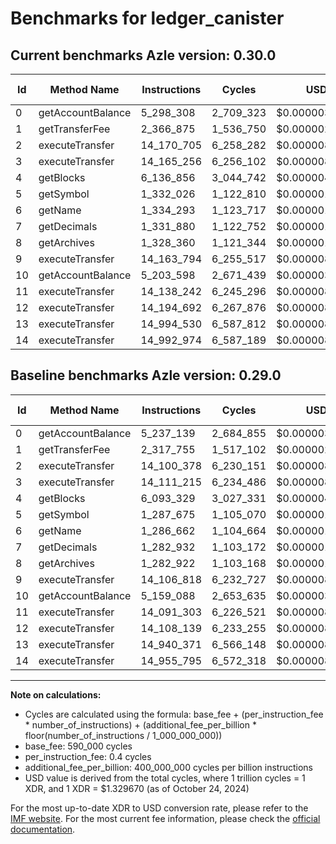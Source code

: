 # Benchmarks for ledger_canister

## Current benchmarks Azle version: 0.30.0

| Id  | Method Name       | Instructions | Cycles    | USD           | USD/Million Calls | Change                           |
| --- | ----------------- | ------------ | --------- | ------------- | ----------------- | -------------------------------- |
| 0   | getAccountBalance | 5_298_308    | 2_709_323 | $0.0000036025 | $3.60             | <font color="red">+61_169</font> |
| 1   | getTransferFee    | 2_366_875    | 1_536_750 | $0.0000020434 | $2.04             | <font color="red">+49_120</font> |
| 2   | executeTransfer   | 14_170_705   | 6_258_282 | $0.0000083214 | $8.32             | <font color="red">+70_327</font> |
| 3   | executeTransfer   | 14_165_256   | 6_256_102 | $0.0000083186 | $8.31             | <font color="red">+54_041</font> |
| 4   | getBlocks         | 6_136_856    | 3_044_742 | $0.0000040485 | $4.04             | <font color="red">+43_527</font> |
| 5   | getSymbol         | 1_332_026    | 1_122_810 | $0.0000014930 | $1.49             | <font color="red">+44_351</font> |
| 6   | getName           | 1_334_293    | 1_123_717 | $0.0000014942 | $1.49             | <font color="red">+47_631</font> |
| 7   | getDecimals       | 1_331_880    | 1_122_752 | $0.0000014929 | $1.49             | <font color="red">+48_948</font> |
| 8   | getArchives       | 1_328_360    | 1_121_344 | $0.0000014910 | $1.49             | <font color="red">+45_438</font> |
| 9   | executeTransfer   | 14_163_794   | 6_255_517 | $0.0000083178 | $8.31             | <font color="red">+56_976</font> |
| 10  | getAccountBalance | 5_203_598    | 2_671_439 | $0.0000035521 | $3.55             | <font color="red">+44_510</font> |
| 11  | executeTransfer   | 14_138_242   | 6_245_296 | $0.0000083042 | $8.30             | <font color="red">+46_939</font> |
| 12  | executeTransfer   | 14_194_692   | 6_267_876 | $0.0000083342 | $8.33             | <font color="red">+86_553</font> |
| 13  | executeTransfer   | 14_994_530   | 6_587_812 | $0.0000087596 | $8.75             | <font color="red">+54_159</font> |
| 14  | executeTransfer   | 14_992_974   | 6_587_189 | $0.0000087588 | $8.75             | <font color="red">+37_179</font> |

## Baseline benchmarks Azle version: 0.29.0

| Id  | Method Name       | Instructions | Cycles    | USD           | USD/Million Calls |
| --- | ----------------- | ------------ | --------- | ------------- | ----------------- |
| 0   | getAccountBalance | 5_237_139    | 2_684_855 | $0.0000035700 | $3.56             |
| 1   | getTransferFee    | 2_317_755    | 1_517_102 | $0.0000020172 | $2.01             |
| 2   | executeTransfer   | 14_100_378   | 6_230_151 | $0.0000082840 | $8.28             |
| 3   | executeTransfer   | 14_111_215   | 6_234_486 | $0.0000082898 | $8.28             |
| 4   | getBlocks         | 6_093_329    | 3_027_331 | $0.0000040254 | $4.02             |
| 5   | getSymbol         | 1_287_675    | 1_105_070 | $0.0000014694 | $1.46             |
| 6   | getName           | 1_286_662    | 1_104_664 | $0.0000014688 | $1.46             |
| 7   | getDecimals       | 1_282_932    | 1_103_172 | $0.0000014669 | $1.46             |
| 8   | getArchives       | 1_282_922    | 1_103_168 | $0.0000014668 | $1.46             |
| 9   | executeTransfer   | 14_106_818   | 6_232_727 | $0.0000082875 | $8.28             |
| 10  | getAccountBalance | 5_159_088    | 2_653_635 | $0.0000035285 | $3.52             |
| 11  | executeTransfer   | 14_091_303   | 6_226_521 | $0.0000082792 | $8.27             |
| 12  | executeTransfer   | 14_108_139   | 6_233_255 | $0.0000082882 | $8.28             |
| 13  | executeTransfer   | 14_940_371   | 6_566_148 | $0.0000087308 | $8.73             |
| 14  | executeTransfer   | 14_955_795   | 6_572_318 | $0.0000087390 | $8.73             |

---

**Note on calculations:**

- Cycles are calculated using the formula: base_fee + (per_instruction_fee \* number_of_instructions) + (additional_fee_per_billion \* floor(number_of_instructions / 1_000_000_000))
- base_fee: 590_000 cycles
- per_instruction_fee: 0.4 cycles
- additional_fee_per_billion: 400_000_000 cycles per billion instructions
- USD value is derived from the total cycles, where 1 trillion cycles = 1 XDR, and 1 XDR = $1.329670 (as of October 24, 2024)

For the most up-to-date XDR to USD conversion rate, please refer to the [IMF website](https://www.imf.org/external/np/fin/data/rms_sdrv.aspx).
For the most current fee information, please check the [official documentation](https://internetcomputer.org/docs/current/developer-docs/gas-cost#execution).
